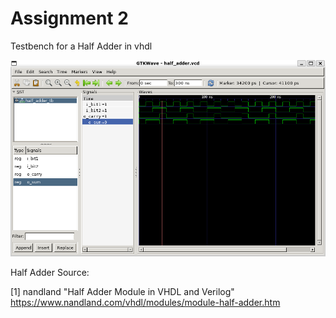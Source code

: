 # Assignment 2

Testbench for a Half Adder in vhdl

![Waveform in GTKwave](half_adder_screenshot.png)

Half Adder Source:

[1] nandland "Half Adder Module in VHDL and Verilog" https://www.nandland.com/vhdl/modules/module-half-adder.htm
